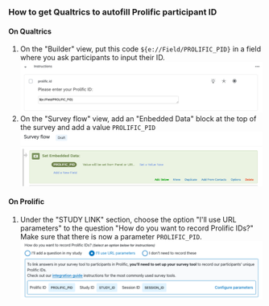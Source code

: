 ### How to get Qualtrics to autofill Prolific participant ID

#### On Qualtrics
1. On the "Builder" view, put this code `${e://Field/PROLIFIC_PID}` in a field where you ask participants to input their ID.
![](./autofill3.png)
2. On the "Survey flow" view, add an "Enbedded Data" block at the top of the survey and add a value `PROLIFIC_PID`
![](./autofill2.png)
#### On Prolific
1. Under the "STUDY LINK" section, choose the option "I'll use URL parameters" to the question "How do you want to record Prolific IDs?" Make sure that there is now a parameter `PROLIFIC_PID`.
![](./autofull.png)



